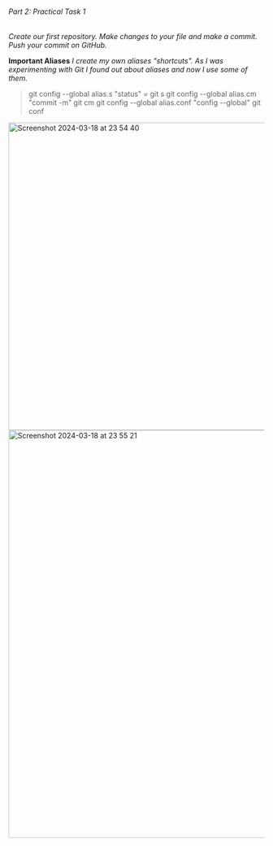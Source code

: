 ###### Part 2: Practical Task 1

*Create our first repository. Make changes to your file and make a commit. Push your commit on GitHub.*


__Important Aliases__
*I create my own aliases "shortcuts". As I was experimenting with Git I found out about aliases and now I use some of them.*
>git config --global alias.s "status" =
>git s
>git config --global alias.cm "commit -m"
>git cm
>git config --global alias.conf "config --global"
>git conf
<img width="605" alt="Screenshot 2024-03-18 at 23 54 40" src="https://github.com/MrBuck34/byb_project/assets/162522371/1bad7e62-3342-43e7-a8f5-bb1874462d94">
<img width="802" alt="Screenshot 2024-03-18 at 23 55 21" src="https://github.com/MrBuck34/byb_project/assets/162522371/3bfea0a3-1466-475d-9f16-110ef59527cb">
